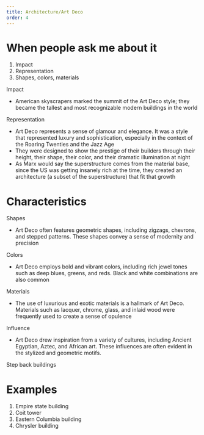 ```yaml
---
title: Architecture/Art Deco
order: 4
---
```


# When people ask me about it

1. Impact
2. Representation
3. Shapes, colors, materials



Impact
- American skyscrapers marked the summit of the Art Deco style; they became the tallest and most recognizable modern buildings in the world

Representation
- Art Deco represents a sense of glamour and elegance. It was a style that represented luxury and sophistication, especially in the context of the Roaring Twenties and the Jazz Age
-  They were designed to show the prestige of their builders through their height, their shape, their color, and their dramatic illumination at night
- As Marx would say the superstructure comes from the material base, since the US was getting insanely rich at the time, they created an architecture (a subset of the superstructure) that fit that growth

# Characteristics

Shapes
- Art Deco often features geometric shapes, including zigzags, chevrons, and stepped patterns. These shapes convey a sense of modernity and precision

Colors
- Art Deco employs bold and vibrant colors, including rich jewel tones such as deep blues, greens, and reds. Black and white combinations are also common

Materials
- The use of luxurious and exotic materials is a hallmark of Art Deco. Materials such as lacquer, chrome, glass, and inlaid wood were frequently used to create a sense of opulence

Influence
- Art Deco drew inspiration from a variety of cultures, including Ancient Egyptian, Aztec, and African art. These influences are often evident in the stylized and geometric motifs.

Step back buildings

# Examples

1. Empire state building
2. Coit tower
3. Eastern Columbia building
4. Chrysler building